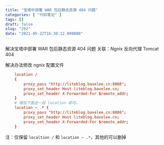 ```yaml
---
title: "宝塔中部署 WAR 包后静态资源 404 问题"
categories: [ "代码笔记" ]
tags: []
draft: false
slug: "292"
date: "2021-05-22T16:30:12.000000"
---
```


解决宝塔中部署 WAR 包后静态资源 404 问题
关联：Ngnix 反向代理 Tomcat 404

解决办法修改 ngnix 配置文件
```conf
    location /
    {
        proxy_pass "http://liteblog.bavelee.cn:8080";
        proxy_set_header Host liteblog.bavelee.cn;
        proxy_set_header X-Forwarded-For $remote_addr;
    }
    # 增加下面这一段 location 即可，
    location ~ .* {
        proxy_pass "http://liteblog.bavelee.cn:8080";
        proxy_set_header Host liteblog.bavelee.cn;
        proxy_set_header X-Forwarded-For $remote_addr;
    }
```

注：仅保留 `localtion /` 和 `location ~ .*`，其他的可以删掉
